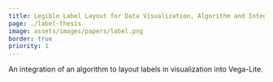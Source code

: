 ```yaml
---
title: Legible Label Layout for Data Visualization, Algorithm and Integration into Vega-Lite
page: ./label-thesis
image: assets/images/papers/label.png
border: true
priority: 1
---
```

An integration of an algorithm to layout labels in visualization into Vega-Lite.